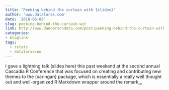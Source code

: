 ```yaml
---
title: "Peeking behind the curtain with {slidex}"
author: 'www.datalorax.com'
date: '2018-06-08'
slug: peeking-behind-the-curtain-wit
link: http://www.dandersondata.com/post/peeking-behind-the-curtain-with-slidex/
categories:
- bloglink
tags:
  - rstats
  - dataloraxcom
---
```


I gave a lightning talk (slides here) this past weekend at the second annual Cascadia R Conference that was focused on creating and contributing new themes to the {xaringan} package, which is essentially a really well thought out and well-organized R Markdown wrapper around the remark[... <i class="fas fa-external-link-alt"></i>](http://www.dandersondata.com/post/peeking-behind-the-curtain-with-slidex/)

